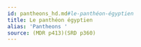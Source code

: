 ```yaml
---
id: pantheons_hd.md#le-panthéon-égyptien
title: Le panthéon égyptien
alias: 'Pantheons '
source: (MDR p413)(SRD p360)
---
```


